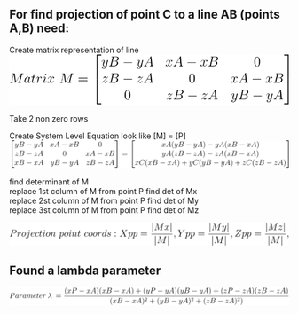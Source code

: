 ## For find projection of point C to a line AB (points A,B) need:

Create matrix representation of line
![Matrix representation of line ](svg/MatrixM.svg)

Take 2 non zero rows

Create System Level Equation look like [M] = [P]
![Formula matrix M](svg/SLE.svg)

find determinant of M\
replace 1st column of M from point P find det of Mx\
replace 2st column of M from point P find det of My\
replace 3st column of M from point P find det of Mz

![Coords of projection point](svg/ProjectionPoint.svg)

## Found a lambda parameter

![Formula parameter](svg/Lambda.svg)

